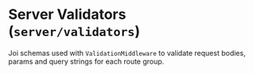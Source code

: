 # Server Validators (`server/validators`)

Joi schemas used with `ValidationMiddleware` to validate request bodies, params and query strings for each route group.
